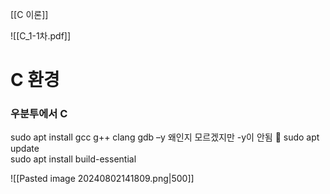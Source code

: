 
[[C 이론]]


![[C_1-1차.pdf]]

# C 환경

### 우분투에서 C
sudo apt install gcc g++ clang gdb –y
왜인지 모르겠지만 -y이 안됨
🤖
sudo apt update  
sudo apt install build-essential

![[Pasted image 20240802141809.png|500]]

